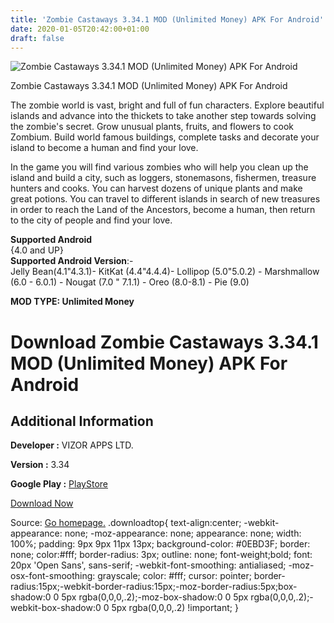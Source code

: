 ```yaml
---
title: 'Zombie Castaways 3.34.1 MOD (Unlimited Money) APK For Android'
date: 2020-01-05T20:42:00+01:00
draft: false
---
```


![Zombie Castaways 3.34.1 MOD (Unlimited Money) APK For Android](https://i1.wp.com/apkhome.net/wp-content/uploads/2020/01/Zombie-Castaways-3.34.1-MOD-Unlimited-Money.jpg "Zombie Castaways 3.34.1 MOD (Unlimited Money) APK For Android")

  

Zombie Castaways 3.34.1 MOD (Unlimited Money) APK For Android

The zombie world is vast, bright and full of fun characters. Explore beautiful islands and advance into the thickets to take another step towards solving the zombie's secret. Grow unusual plants, fruits, and flowers to cook Zombium. Build world famous buildings, complete tasks and decorate your island to become a human and find your love.

In the game you will find various zombies who will help you clean up the island and build a city, such as loggers, stonemasons, fishermen, treasure hunters and cooks. You can harvest dozens of unique plants and make great potions. You can travel to different islands in search of new treasures in order to reach the Land of the Ancestors, become a human, then return to the city of people and find your love.

**Supported Android**  
{4.0 and UP}  
**Supported Android Version**:-  
Jelly Bean(4.1"4.3.1)- KitKat (4.4"4.4.4)- Lollipop (5.0"5.0.2) - Marshmallow (6.0 - 6.0.1) - Nougat (7.0 " 7.1.1) - Oreo (8.0-8.1) - Pie (9.0)

**MOD TYPE: Unlimited Money**

Download Zombie Castaways 3.34.1 MOD (Unlimited Money) APK For Android
======================================================================

Additional Information
----------------------

**Developer :** VIZOR APPS LTD.

**Version :** 3.34

**Google Play :** [PlayStore](https://play.google.com/store/apps/details?id=com.vizorinteractive.zombiesettlersv2)

  

[Download Now](https://store4app.co/post/zombie-castaways-3-34-1-mod-unlimited-money-apk-for-android_1578253094)

  
Source: [Go homepage.](https://store4app.co/post/zombie-castaways-3-34-1-mod-unlimited-money-apk-for-android_1578253094) .downloadtop{ text-align:center; -webkit-appearance: none; -moz-appearance: none; appearance: none; width: 100%; padding: 9px 9px 11px 13px; background-color: #0EBD3F; border: none; color:#fff; border-radius: 3px; outline: none; font-weight;bold; font: 20px 'Open Sans', sans-serif; -webkit-font-smoothing: antialiased; -moz-osx-font-smoothing: grayscale; color: #fff; cursor: pointer; border-radius:15px;-webkit-border-radius:15px;-moz-border-radius:5px;box-shadow:0 0 5px rgba(0,0,0,.2);-moz-box-shadow:0 0 5px rgba(0,0,0,.2);-webkit-box-shadow:0 0 5px rgba(0,0,0,.2) !important; }